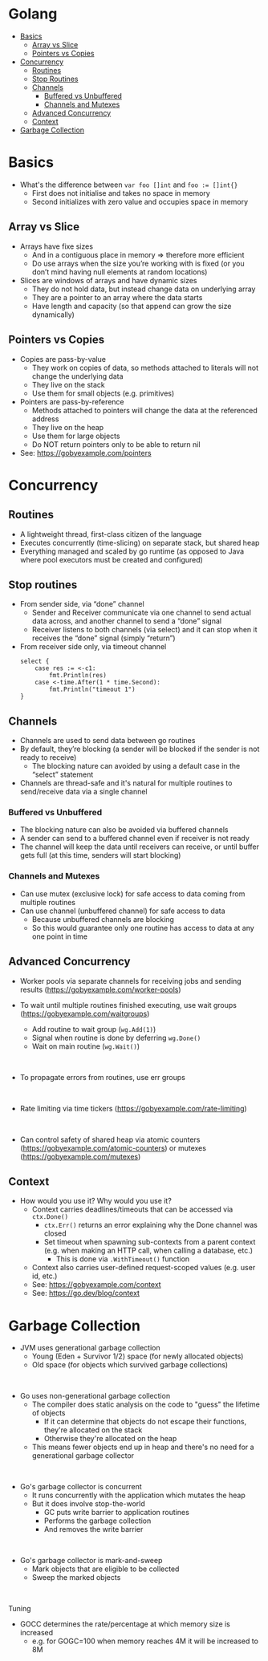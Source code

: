 # Golang

- [Basics](#basics)
  - [Array vs Slice](#array-vs-slice)
  - [Pointers vs Copies](#pointers-vs-copies)
- [Concurrency](#concurrency)
  - [Routines](#routines)
  - [Stop Routines](#stop-routines)
  - [Channels](#channels)
    - [Buffered vs Unbuffered](#buffered-vs-unbuffered)
    - [Channels and Mutexes](#channels-and-mutexes)
  - [Advanced Concurrency](#advanced-concurrency)
  - [Context](#context)
- [Garbage Collection](#garbage-collection)

# Basics

* What's the difference between `var foo []int` and `foo := []int{}`
  * First does not initialise and takes no space in memory
  * Second initializes with zero value and occupies space in memory

## Array vs Slice

* Arrays have fixe sizes
  * And in a contiguous place in memory => therefore more efficient
  * Do use arrays when the size you’re working with is fixed (or you don’t mind having null elements at random locations)
* Slices are windows of arrays and have dynamic sizes
  * They do not hold data, but instead change data on underlying array
  * They are a pointer to an array where the data starts
  * Have length and capacity (so that append can grow the size dynamically)
  

## Pointers vs Copies

- Copies are pass-by-value
  - They work on copies of data, so methods attached to literals will not change the underlying data
  - They live on the stack
  - Use them for small objects (e.g. primitives)
- Pointers are pass-by-reference
  - Methods attached to pointers will change the data at the referenced address
  - They live on the heap
  - Use them for large objects
  - Do NOT return pointers only to be able to return nil
- See: https://gobyexample.com/pointers
  

# Concurrency

## Routines

* A lightweight thread, first-class citizen of the language
* Executes concurrently (time-slicing) on separate stack, but shared heap
* Everything managed and scaled by go runtime (as opposed to Java where pool executors must be created and configured)
  

## Stop routines

* From sender side, via “done” channel
  * Sender and Receiver communicate via one channel to send actual data across, and another channel to send a “done” signal
  * Receiver listens to both channels (via select) and it can stop when it receives the “done” signal (simply “return”)
* From receiver side only, via timeout channel
  ```
  select {
      case res := <-c1:
          fmt.Println(res)
      case <-time.After(1 * time.Second):
          fmt.Println("timeout 1")
  }
  ```
  

## Channels

* Channels are used to send data between go routines
* By default, they’re blocking (a sender will be blocked if the sender is not ready to receive)
  * The blocking nature can avoided by using a default case in the “select” statement
* Channels are thread-safe and it's natural for multiple routines to send/receive data via a single channel

### Buffered vs Unbuffered

* The blocking nature can also be avoided via buffered channels
* A sender can send to a buffered channel even if receiver is not ready
* The channel will keep the data until receivers can receive, or until buffer gets full (at this time, senders will start blocking)

### Channels and Mutexes

- Can use mutex (exclusive lock) for safe access to data coming from multiple routines
- Can use channel (unbuffered channel) for safe access to data
  - Because unbuffered channels are blocking
  - So this would guarantee only one routine has access to data at any one point in time

## Advanced Concurrency

- Worker pools via separate channels for receiving jobs and sending results (https://gobyexample.com/worker-pools)


- To wait until multiple routines finished executing, use wait groups (https://gobyexample.com/waitgroups)
  - Add routine to wait group (`wg.Add(1)`)
  - Signal when routine is done by deferring `wg.Done()`
  - Wait on main routine (`wg.Wait()`)

<br />

- To propagate errors from routines, use err groups

<br />

- Rate limiting via time tickers (https://gobyexample.com/rate-limiting)

<br />

- Can control safety of shared heap via atomic counters (https://gobyexample.com/atomic-counters) or mutexes (https://gobyexample.com/mutexes)


## Context

* How would you use it? Why would you use it?
  * Context carries deadlines/timeouts that can be accessed via `ctx.Done()`
    * `ctx.Err()` returns an error explaining why the Done channel was closed
    * Set timeout when spawning sub-contexts from a parent context (e.g. when making an HTTP call, when calling a database, etc.)
      * This is done via `.WithTimeout()` function
  * Context also carries user-defined request-scoped values (e.g. user id, etc.)
  * See: https://gobyexample.com/context
  * See: https://go.dev/blog/context


# Garbage Collection

- JVM uses generational garbage collection
  - Young (Eden + Survivor 1/2) space (for newly allocated objects)
  - Old space (for objects which survived garbage collections)

<br />

- Go uses non-generational garbage collection
  - The compiler does static analysis on the code to "guess" the lifetime of objects
    - If it can determine that objects do not escape their functions, they're allocated on the stack
    - Otherwise they're allocated on the heap
  - This means fewer objects end up in heap and there's no need for a generational garbage collector

<br />

- Go's garbage collector is concurrent
  - It runs concurrently with the application which mutates the heap
  - But it does involve stop-the-world
    - GC puts write barrier to application routines
    - Performs the garbage collection
    - And removes the write barrier

<br />

- Go's garbage collector is mark-and-sweep
  - Mark objects that are eligible to be collected
  - Sweep the marked objects

<br />

Tuning
- GOCC determines the rate/percentage at which memory size is increased
  - e.g. for GOGC=100 when memory reaches 4M it will be increased to 8M